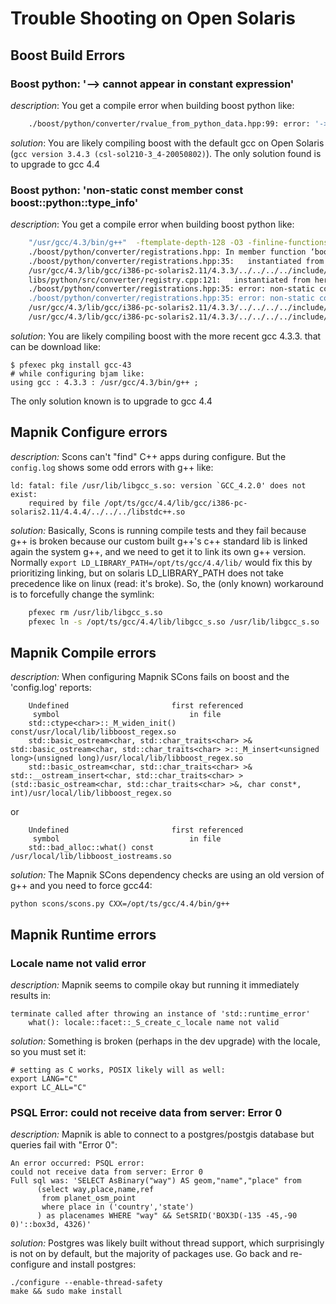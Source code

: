 <!-- Name: OpenSolarisInstallation/TroubleShooting -->
<!-- Version: 7 -->
<!-- Last-Modified: 2010/11/23 07:49:15 -->
<!-- Author: springmeyer -->
# Trouble Shooting on Open Solaris

## Boost Build Errors

### Boost python:  '--> cannot appear in constant expression'

*description*: You get a compile error when building boost python like:

```sh
    ./boost/python/converter/rvalue_from_python_data.hpp:99: error: '->' cannot appear in a constant-expression
```

*solution*: You are likely compiling boost with the default gcc on Open Solaris (`gcc version 3.4.3 (csl-sol210-3_4-20050802)`). The only solution found is to upgrade to gcc 4.4


### Boost python:  'non-static const member const boost::python::type_info'

*description*: You get a compile error when building boost python like:

```sh
    "/usr/gcc/4.3/bin/g++"  -ftemplate-depth-128 -O3 -finline-functions -Wno-inline -Wall -pthreads -fPIC  -DBOOST_ALL_NO_LIB=1 -DBOOST_PYTHON_SOURCE -DNDEBUG  -I"." -I"/usr/include/python2.6" -c -o "bin.v2/libs/python/build/gcc-4.3.3/release/threading-multi/converter/registry.o" "libs/python/src/converter/registry.cpp"
    ./boost/python/converter/registrations.hpp: In member function ‘boost::python::converter::registration& boost::python::converter::registration::operator=(const boost::python::converter::registration&)’:
    ./boost/python/converter/registrations.hpp:35:   instantiated from ‘void __gnu_cxx::_SGIAssignableConcept<_Tp>::__constraints() [with _Tp = boost::python::converter::registration]’
    /usr/gcc/4.3/lib/gcc/i386-pc-solaris2.11/4.3.3/../../../../include/c++/4.3.3/bits/stl_set.h:96:   instantiated from ‘std::set<boost::python::converter::registration, std::less<boost::python::converter::registration>, std::allocator<boost::python::converter::registration> >’
    libs/python/src/converter/registry.cpp:121:   instantiated from here
    ./boost/python/converter/registrations.hpp:35: error: non-static const member ‘const boost::python::type_info boost::python::converter::registration::target_type’, can't use default assignment operator
    ./boost/python/converter/registrations.hpp:35: error: non-static const member ‘const bool boost::python::converter::registration::is_shared_ptr’, can't use default assignment operator
    /usr/gcc/4.3/lib/gcc/i386-pc-solaris2.11/4.3.3/../../../../include/c++/4.3.3/bits/boost_concept_check.h: In member function ‘void __gnu_cxx::_SGIAssignableConcept<_Tp>::__constraints() [with _Tp = boost::python::converter::registration]’:
    /usr/gcc/4.3/lib/gcc/i386-pc-solaris2.11/4.3.3/../../../../include/c++/4.3.3/bits/boost_concept_check.h:209: note: synthesized method ‘boost::python::converter::registration& boost::python::converter::registration::operator=(const boost::python::converter::registration&)’ first required here 
```

*solution*: You are likely compiling boost with the more recent gcc 4.3.3. that can be download like:

    $ pfexec pkg install gcc-43
    # while configuring bjam like:
    using gcc : 4.3.3 : /usr/gcc/4.3/bin/g++ ;

The only solution known is to upgrade to gcc 4.4

## Mapnik Configure errors

*description:* Scons can't "find" C++ apps during configure. But the `config.log` shows some odd errors with g++ like:


    ld: fatal: file /usr/lib/libgcc_s.so: version `GCC_4.2.0' does not exist:
    	required by file /opt/ts/gcc/4.4/lib/gcc/i386-pc-solaris2.11/4.4.4/../../../libstdc++.so

*solution:* Basically, Scons is running compile tests and they fail because g++ is broken because our custom built g++'s c++ standard lib is linked again the system g++, and we need to get it to link its own g++ version. Normally `export LD_LIBRARY_PATH=/opt/ts/gcc/4.4/lib/` would fix this by prioritizing linking, but on solaris LD_LIBRARY_PATH does not take precedence like on linux (read: it's broke). So, the (only known) workaround is to forcefully change the symlink:

```sh
    pfexec rm /usr/lib/libgcc_s.so
    pfexec ln -s /opt/ts/gcc/4.4/lib/libgcc_s.so /usr/lib/libgcc_s.so
```

## Mapnik Compile errors

*description:* When configuring Mapnik SCons fails on boost and the 'config.log' reports:

```
    Undefined                       first referenced
     symbol                             in file
    std::ctype<char>::_M_widen_init() const/usr/local/lib/libboost_regex.so
    std::basic_ostream<char, std::char_traits<char> >& std::basic_ostream<char, std::char_traits<char> >::_M_insert<unsigned long>(unsigned long)/usr/local/lib/libboost_regex.so
    std::basic_ostream<char, std::char_traits<char> >& std::__ostream_insert<char, std::char_traits<char> >(std::basic_ostream<char, std::char_traits<char> >&, char const*, int)/usr/local/lib/libboost_regex.so
```

or 

```
    Undefined                       first referenced
     symbol                             in file
    std::bad_alloc::what() const        /usr/local/lib/libboost_iostreams.so
```

*solution:* The Mapnik SCons dependency checks are using an old version of g++ and you need to force gcc44:


    python scons/scons.py CXX=/opt/ts/gcc/4.4/bin/g++

## Mapnik Runtime errors

### Locale name not valid error
*description:* Mapnik seems to compile okay but running it immediately results in:


    terminate called after throwing an instance of 'std::runtime_error'
        what(): locale::facet::_S_create_c_locale name not valid

*solution:* Something is broken (perhaps in the dev upgrade) with the locale, so you must set it:


    # setting as C works, POSIX likely will as well:
    export LANG="C"
    export LC_ALL="C"


### PSQL Error: could not receive data from server: Error 0
*description:* Mapnik is able to connect to a postgres/postgis database but queries fail with "Error 0":


    An error occurred: PSQL error:
    could not receive data from server: Error 0
    Full sql was: 'SELECT AsBinary("way") AS geom,"name","place" from 
          (select way,place,name,ref
           from planet_osm_point
           where place in ('country','state')
          ) as placenames WHERE "way" && SetSRID('BOX3D(-135 -45,-90 0)'::box3d, 4326)'

*solution:* Postgres was likely built without thread support, which surprisingly is not on by default, but the majority of packages use. Go back and re-configure and install postgres:


    ./configure --enable-thread-safety
    make && sudo make install
